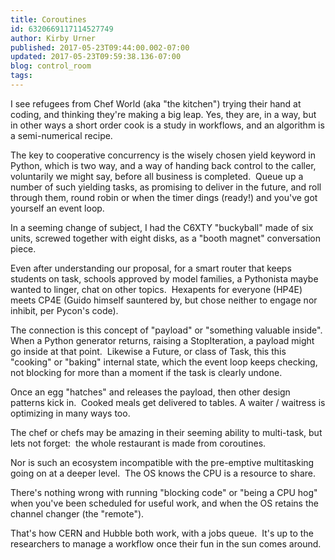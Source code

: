 ```yaml
---
title: Coroutines
id: 6320669117114527749
author: Kirby Urner
published: 2017-05-23T09:44:00.002-07:00
updated: 2017-05-23T09:59:38.136-07:00
blog: control_room
tags: 
---
```


I see refugees from Chef World (aka "the kitchen") trying their hand at coding, and thinking they're making a big leap. Yes, they are, in a way, but in other ways a short order cook is a study in workflows, and an algorithm is a semi-numerical recipe.

The key to cooperative concurrency is the wisely chosen yield keyword in Python, which is two way, and a way of handing back control to the caller, voluntarily we might say, before all business is completed.  Queue up a number of such yielding tasks, as promising to deliver in the future, and roll through them, round robin or when the timer dings (ready!) and you've got yourself an event loop.

In a seeming change of subject, I had the C6XTY "buckyball" made of six units, screwed together with eight disks, as a "booth magnet" conversation piece.

Even after understanding our proposal, for a smart router that keeps students on task, schools approved by model families, a Pythonista maybe wanted to linger, chat on other topics.  Hexapents for everyone (HP4E) meets CP4E (Guido himself sauntered by, but chose neither to engage nor inhibit, per Pycon's code).

The connection is this concept of "payload" or "something valuable inside".  When a Python generator returns, raising a StopIteration, a payload might go inside at that point.  Likewise a Future, or class of Task, this this "cooking" or "baking" internal state, which the event loop keeps checking, not blocking for more than a moment if the task is clearly undone.

Once an egg "hatches" and releases the payload, then other design patterns kick in.  Cooked meals get delivered to tables. A waiter / waitress is optimizing in many ways too.

The chef or chefs may be amazing in their seeming ability to multi-task, but lets not forget:  the whole restaurant is made from coroutines.

Nor is such an ecosystem incompatible with the pre-emptive multitasking going on at a deeper level.  The OS knows the CPU is a resource to share.

There's nothing wrong with running "blocking code" or "being a CPU hog" when you've been scheduled for useful work, and when the OS retains the channel changer (the "remote").

That's how CERN and Hubble both work, with a jobs queue.  It's up to the researchers to manage a workflow once their fun in the sun comes around.